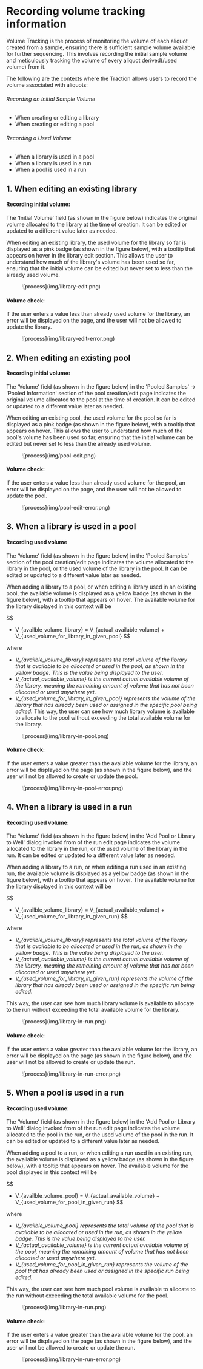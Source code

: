 # Recording volume tracking information

Volume Tracking is the process of monitoring the volume of each aliquot created from a sample, ensuring there is sufficient sample volume available for further sequencing. This involves recording the initial sample volume and meticulously tracking the volume of every aliquot derived(/used volume) from it.

The following are the contexts where the Traction allows users to record the volume associated with aliquots:

###### Recording an Initial Sample Volume

- When creating or editing a library
- When creating or editing a pool

###### Recording a Used Volume

- When a library is used in a pool
- When a library is used in a run
- When a pool is used in a run

## 1. When editing an existing library

#### Recording initial volume:

The 'Initial Volume' field (as shown in the figure below) indicates the original volume allocated to the library at the time of creation. It can be edited or updated to a different value later as needed.

When editing an existing library, the used volume for the library so far is displayed as a pink badge (as shown in the figure below), with a tooltip that appears on hover in the library edit section. This allows the user to understand how much of the library's volume has been used so far, ensuring that the initial volume can be edited but never set to less than the already used volume.

<figure markdown="span">
  ![process](img/library-edit.png)
</figure>

#### Volume check:

If the user enters a value less than already used volume for the library, an error will be displayed on the page, and the user will not be allowed to update the library.

<figure markdown="span">
  ![process](img/library-edit-error.png)
</figure>

## 2. When editing an existing pool

#### Recording initial volume:

The 'Volume' field (as shown in the figure below) in the 'Pooled Samples' -> 'Pooled Information' section of the pool creation/edit page indicates the original volume allocated to the pool at the time of creation. It can be edited or updated to a different value later as needed.

When editing an existing pool, the used volume for the pool so far is displayed as a pink badge (as shown in the figure below), with a tooltip that appears on hover. This allows the user to understand how much of the pool's volume has been used so far, ensuring that the initial volume can be edited but never set to less than the already used volume.

<figure markdown="span">
  ![process](img/pool-edit.png)
</figure>

#### Volume check:

If the user enters a value less than already used volume for the pool, an error will be displayed on the page, and the user will not be allowed to update the pool.

<figure markdown="span">
  ![process](img/pool-edit-error.png)
</figure>

## 3. When a library is used in a pool

#### Recording used volume

The 'Volume' field (as shown in the figure below) in the 'Pooled Samples' section of the pool creation/edit page indicates the volume allocated to the library in the pool, or the used volume of the library in the pool. It can be edited or updated to a different value later as needed.

When adding a library to a pool, or when editing a library used in an existing pool, the available volume is displayed as a yellow badge (as shown in the figure below), with a tooltip that appears on hover. The available volume for the library displayed in this context will be

$$
- V_{availble_volume_library} = V_{actual_available_volume} + V_{used_volume_for_library_in_given_pool}
$$

where

- _V\_{availble_volume_library} represents the total volume of the library that is available to be allocated or used in the pool, as shown in the yellow badge. This is the value being displayed to the user._
- _V\_{actual_available_volume} is the current actual available volume of the library, meaning the remaining amount of volume that has not been allocated or used anywhere yet._
- _V\_{used_volume_for_library_in_given_pool} represents the volume of the library that has already been used or assigned in the specific pool being edited._
  This way, the user can see how much library volume is available to allocate to the pool without exceeding the total available volume for the library.

<figure markdown="span">
  ![process](img/library-in-pool.png)
</figure>

#### Volume check:

If the user enters a value greater than the available volume for the library, an error will be displayed on the page (as shown in the figure below), and the user will not be allowed to create or update the pool.

<figure markdown="span">
  ![process](img/library-in-pool-error.png)
</figure>

## 4. When a library is used in a run

#### Recording used volume:

The 'Volume' field (as shown in the figure below) in the 'Add Pool or Library to Well' dialog invoked from of the run edit page indicates the volume allocated to the library in the run, or the used volume of the library in the run. It can be edited or updated to a different value later as needed.

When adding a library to a run, or when editing a run used in an existing run, the available volume is displayed as a yellow badge (as shown in the figure below), with a tooltip that appears on hover. The available volume for the library displayed in this context will be

$$
- V_{availble_volume_library} = V_{actual_available_volume} + V_{used_volume_for_library_in_given_run}
$$

where

- _V\_{availble_volume_library} represents the total volume of the library that is available to be allocated or used in the run, as shown in the yellow badge. This is the value being displayed to the user._
- _V\_{actual_available_volume} is the current actual available volume of the library, meaning the remaining amount of volume that has not been allocated or used anywhere yet._
- _V\_{used_volume_for_library_in_given_run} represents the volume of the library that has already been used or assigned in the specific run being edited._

This way, the user can see how much library volume is available to allocate to the run without exceeding the total available volume for the library.

<figure markdown="span">
  ![process](img/library-in-run.png)
</figure>

#### Volume check:

If the user enters a value greater than the available volume for the library, an error will be displayed on the page (as shown in the figure below), and the user will not be allowed to create or update the run.

<figure markdown="span">
  ![process](img/library-in-run-error.png)
</figure>

## 5. When a pool is used in a run

#### Recording used volume:

The 'Volume' field (as shown in the figure below) in the 'Add Pool or Library to Well' dialog invoked from of the run edit page indicates the volume allocated to the pool in the run, or the used volume of the pool in the run. It can be edited or updated to a different value later as needed.

When adding a pool to a run, or when editing a run used in an existing run, the available volume is displayed as a yellow badge (as shown in the figure below), with a tooltip that appears on hover. The available volume for the pool displayed in this context will be

$$
- V_{availble_volume_pool} = V_{actual_available_volume} + V_{used_volume_for_pool_in_given_run}
$$

where

- _V\_{availble_volume_pool} represents the total volume of the pool that is available to be allocated or used in the run, as shown in the yellow badge. This is the value being displayed to the user._
- _V\_{actual_available_volume} is the current actual available volume of the pool, meaning the remaining amount of volume that has not been allocated or used anywhere yet._
- _V\_{used_volume_for_pool_in_given_run} represents the volume of the pool that has already been used or assigned in the specific run being edited._

This way, the user can see how much pool volume is available to allocate to the run without exceeding the total available volume for the pool.

<figure markdown="span">
  ![process](img/library-in-run.png)
</figure>

#### Volume check:

If the user enters a value greater than the available volume for the pool, an error will be displayed on the page (as shown in the figure below), and the user will not be allowed to create or update the run.

<figure markdown="span">
  ![process](img/library-in-run-error.png)
</figure>
